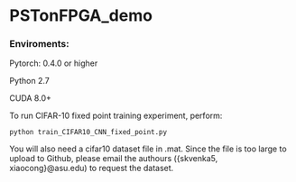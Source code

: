 # PSTonFPGA_demo

### Enviroments:

Pytorch: 0.4.0 or higher

Python 2.7

CUDA 8.0+

To run CIFAR-10 fixed point training experiment, perform:
	
	python train_CIFAR10_CNN_fixed_point.py

You will also need a cifar10 dataset file in .mat. Since the file is too large to upload to Github, please email the authours ({skvenka5, xiaocong}@asu.edu) to request the dataset.

	
	
